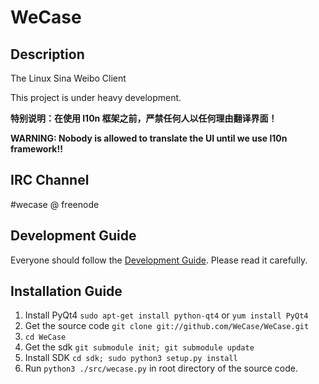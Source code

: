 WeCase
======

Description
------
The Linux Sina Weibo Client

This project is under heavy development.

**特别说明：在使用 l10n 框架之前，严禁任何人以任何理由翻译界面！**

**WARNING: Nobody is allowed to translate the UI until we use l10n framework!!**

IRC Channel
------
\#wecase @ freenode

Development Guide
------
Everyone should follow the [Development Guide](https://github.com/WeCase/WeCase/wiki/WeCase-%E5%BC%80%E5%8F%91%E6%8C%87%E5%8D%97). Please read it carefully.

Installation Guide
-----
1. Install PyQt4 `sudo apt-get install python-qt4` or `yum install PyQt4`
2. Get the source code `git clone git://github.com/WeCase/WeCase.git`
3. `cd WeCase`
4. Get the sdk `git submodule init; git submodule update`
5. Install SDK `cd sdk; sudo python3 setup.py install`
6. Run `python3 ./src/wecase.py` in root directory of the source code.
